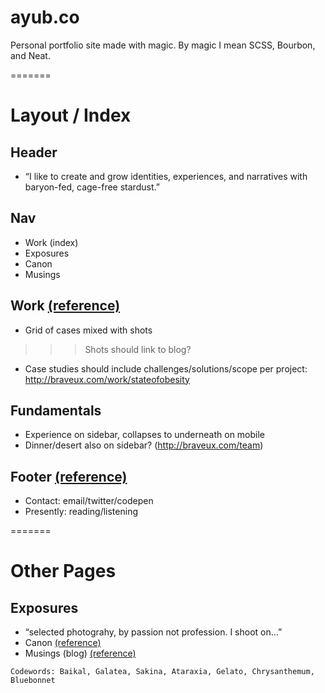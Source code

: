 ayub.co
=======

Personal portfolio site made with magic. By magic I mean SCSS, Bourbon, and Neat.

=======

# Layout / Index

## Header
- “I like to create and grow identities, experiences, and narratives with baryon-fed, cage-free stardust.”

## Nav
- Work (index)
- Exposures
- Canon
- Musings

## Work [(reference)](http://jim-silverman.com/)
- Grid of cases mixed with shots
>>> Shots should link to blog?
- Case studies should include challenges/solutions/scope per project: http://braveux.com/work/stateofobesity

## Fundamentals
- Experience on sidebar, collapses to underneath on mobile
- Dinner/desert also on sidebar? (http://braveux.com/team)

## Footer [(reference)](http://daneden.me/)
- Contact: email/twitter/codepen
- Presently: reading/listening

=======

# Other Pages

## Exposures
- “selected photograhy, by passion not profession. I shoot on…”
- Canon [(reference)](http://www.davidcole.me/#canon)
- Musings (blog) [(reference)](http://codepen.io/hackthevoid/pen/ACkKl)

```
Codewords: Baikal, Galatea, Sakina, Ataraxia, Gelato, Chrysanthemum, Bluebonnet
```